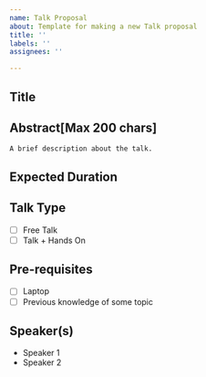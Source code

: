```yaml
---
name: Talk Proposal
about: Template for making a new Talk proposal
title: ''
labels: ''
assignees: ''

---
```


## Title

## Abstract[Max 200 chars]
    A brief description about the talk.
    
## Expected Duration

## Talk Type
- [ ] Free Talk
- [ ] Talk + Hands On 

## Pre-requisites
- [ ] Laptop
- [ ] Previous knowledge of some topic

## Speaker(s)
- Speaker 1
- Speaker 2
